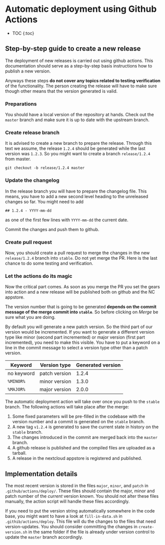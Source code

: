 # Automatic deployment using Github Actions

* TOC
{:toc}

## Step-by-step guide to create a new release
The deployment of new releases is carried out using github actions.
This documentation should serve as a step-by-step basis instructions how to publish a new version.

Anyways these steps **do not cover any topics related to testing verification** of the functionality.
The person creating the release will have to make sure though other means that the version generated is valid.

### Preparations

You should have a local version of the repository at hands.
Check out the `master` branch and make sure it is up to date with the upstream branch.

### Create release branch

It is advised to create a new branch to prepare the release.
Through this text we assume, the release `1.2.4` should be generated while the last version was `1.2.3`.
So you might want to create a branch `release/1.2.4` from master.
```
git checkout -b release/1.2.4 master
```

### Update the changelog

In the release branch you will have to prepare the changelog file.
This means, you have to add a new second level heading to the unreleased changes so far.
You might need to add
```
## 1.2.4 - YYYY-mm-dd
```
as one of the first few lines with `YYYY-mm-dd` the current date.

Commit the changes and push them to github.

### Create pull request

Now, you should create a pull request to merge the changes in the new `release/1.2.4` branch into `stable`.
Do not yet merge the PR.
Here is the last chance to do some testing and verification.

### Let the actions do its magic

Now the critical part comes.
As soon as you merge the PR you set the gears into action and a new release will be published both on github and the NC appstore.

The version number that is going to be generated **depends on the commit message of the merge commit into `stable`**.
So before clicking on *Merge* be sure what you are doing.

By default you will generate a new patch version.
So the third part of our version would be incremented.
If you want to generate a different version type like minor (second part incremented) or major version (first part incremented), you need to make this visible.
You have to put a keyword on a line in the commit message to select a version type other than a patch version.

| Keyword | Version type | Generated version |
|---|---|---|
| no keyword | patch version | 1.2.4 |
| `%MINOR%` | minor version | 1.3.0 |
| `%MAJOR%` | major version | 2.0.0 |

The automatic deployment action will take over once you push to the `stable` branch.
The following actions will take place after the merge:

1. Some fixed parameters will be pre-filled in the codebase with the version number and a commit is generated on the `stable` branch.
1. A new tag `v1.2.4` is generated to save the current state in history on the `stable` branch.
1. The changes introduced in the commit are merged back into the `master` branch.
1. A github release is published and the compiled files are uploaded as a tarball.
1. A release in the nextcloud appstore is registered and published.

## Implementation details

The most recent version is stored in the files `major`, `minor`, and `patch` in `.github/actions/deploy/`.
These files should contain the major, minor and patch number of the *current* version known.
You should not alter these files manually, the action script will handle these files accordingly.

If you need to put the version string automatically somewhere in the code base, you might want to have a look at `fill-in-data.sh` in `.githib/actions/deploy`.
This file will du the changes to the files that need version-updates.
You should consider committing the changes in `create-version.sh` in the same folder if the file is already under version control to update the `master` branch accordingly.
